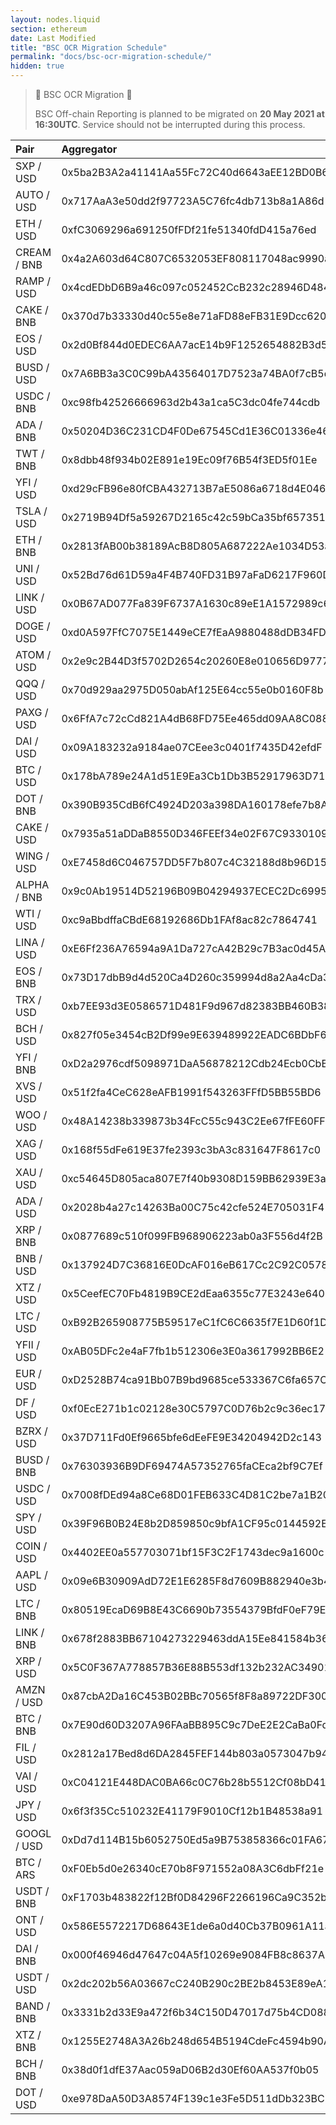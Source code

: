 ```yaml
---
layout: nodes.liquid
section: ethereum
date: Last Modified
title: "BSC OCR Migration Schedule"
permalink: "docs/bsc-ocr-migration-schedule/"
hidden: true
---
```

> 🚧 BSC OCR Migration 🚧 
>
> BSC Off-chain Reporting is planned to be migrated on **20 May 2021 at 16:30UTC**. Service should not be interrupted during this process.

|Pair|Aggregator|
|:---|:---|
|SXP / USD|0x5ba2B3A2a41141Aa55Fc72C40d6643aEE12BD0B6|
|AUTO / USD|0x717AaA3e50dd2f97723A5C76fc4db713b8a1A86d|
|ETH / USD|0xfC3069296a691250fFDf21fe51340fdD415a76ed|
|CREAM / BNB|0x4a2A603d64C807C6532053EF808117048ac9990a|
|RAMP / USD|0x4cdEDbD6B9a46c097c052452CcB232c28946D484|
|CAKE / BNB|0x370d7b33330d40c55e8e71aFD88eFB31E9Dcc620|
|EOS / USD|0x2d0Bf844d0EDEC6AA7acE14b9F1252654882B3d5|
|BUSD / USD|0x7A6BB3a3C0C99bA43564017D7523a74BA0f7cB5d|
|USDC / BNB|0xc98fb42526666963d2b43a1ca5C3dc04fe744cdb|
|ADA / BNB|0x50204D36C231CD4F0De67545Cd1E36C01336e46b|
|TWT / BNB|0x8dbb48f934b02E891e19Ec09f76B54f3ED5f01Ee|
|YFI / USD|0xd29cFB96e80fCBA432713B7aE5086a6718d4E046|
|TSLA / USD|0x2719B94Df5a59267D2165c42c59bCa35bf657351|
|ETH / BNB|0x2813fAB00b38189AcB8D805A687222Ae1034D53a|
|UNI / USD|0x52Bd76d61D59a4F4B740FD31B97aFaD6217F960D|
|LINK / USD|0x0B67AD077Fa839F6737A1630c89eE1A1572989c6|
|DOGE / USD|0xd0A597FfC7075E1449eCE7fEaA9880488dDB34FD|
|ATOM / USD|0x2e9c2B44D3f5702D2654c20260E8e010656D9777|
|QQQ / USD|0x70d929aa2975D050abAf125E64cc55e0b0160F8b|
|PAXG / USD|0x6FfA7c72cCd821A4dB68FD75Ee465dd09AA8C088|
|DAI / USD|0x09A183232a9184ae07CEee3c0401f7435D42efdF|
|BTC / USD|0x178bA789e24A1d51E9Ea3Cb1Db3B52917963D71D|
|DOT / BNB|0x390B935CdB6fC4924D203a398DA160178efe7b8A|
|CAKE / USD|0x7935a51aDDaB8550D346FEEf34e02F67C9330109|
|WING / USD|0xE7458d6C046757DD5F7b807c4C32188d8b96D155|
|ALPHA / BNB|0x9c0Ab19514D52196B09B04294937ECEC2Dc69950|
|WTI / USD|0xc9aBbdffaCBdE68192686Db1FAf8ac82c7864741|
|LINA / USD|0xE6Ff236A76594a9A1Da727cA42B29c7B3ac0d45A|
|EOS / BNB|0x73D17dbB9d4d520Ca4D260c359994d8a2Aa4cDa3|
|TRX / USD|0xb7EE93d3E0586571D481F9d967d82383BB460B38|
|BCH / USD|0x827f05e3454cB2Df99e9E639489922EADC6BDbF6|
|YFI / BNB|0xD2a2976cdf5098971DaA56878212Cdb24Ecb0CbB|
|XVS / USD|0x51f2fa4CeC628eAFB1991f543263FFfD5BB55BD6|
|WOO / USD|0x48A14238b339873b34FcC55c943C2Ee67fFE60FF|
|XAG / USD|0x168f55dFe619E37fe2393c3bA3c831647F8617c0|
|XAU / USD|0xc54645D805aca807E7f40b9308D159BB62939E3a|
|ADA / USD|0x2028b4a27c14263Ba00C75c42cfe524E705031F4|
|XRP / BNB|0x0877689c510f099FB968906223ab0a3F556d4f2B|
|BNB / USD|0x137924D7C36816E0DcAF016eB617Cc2C92C05782|
|XTZ / USD|0x5CeefEC70Fb4819B9CE2dEaa6355c77E3243e640|
|LTC / USD|0xB92B265908775B59517eC1fC6C6635f7E1D60f1D|
|YFII / USD|0xAB05DFc2e4aF7fb1b512306e3E0a3617992BB6E2|
|EUR / USD|0xD2528B74ca91Bb07B9bd9685ce533367C6fa657C|
|DF / USD|0xf0EcE271b1c02128e30C5797C0D76b2c9c36ec17|
|BZRX / USD|0x37D711Fd0Ef9665bfe6dEeFE9E34204942D2c143|
|BUSD / BNB|0x76303936B9DF69474A57352765faCEca2bf9C7Ef|
|USDC / USD|0x7008fDEd94a8Ce68D01FEB633C4D81C2be7a1B20|
|SPY / USD|0x39F96B0B24E8b2D859850c9bfA1CF95c0144592E|
|COIN / USD|0x4402EE0a557703071bf15F3C2F1743dec9a1600c|
|AAPL / USD|0x09e6B30909AdD72E1E6285F8d7609B882940e3b4|
|LTC / BNB|0x80519EcaD69B8E43C6690b73554379BfdF0eF79E|
|LINK / BNB|0x678f2883BB67104273229463ddA15Ee841584b36|
|XRP / USD|0x5C0F367A778857B36E88B553df132b232AC34901|
|AMZN / USD|0x87cbA2Da16C453B02BBc70565f8F8a89722DF300|
|BTC / BNB|0x7E90d60D3207A96FAaBB895C9c7DeE2E2CaBa0Fd|
|FIL / USD|0x2812a17Bed8d6DA2845FEF144b803a0573047b94|
|VAI / USD|0xC04121E448DAC0BA66c0C76b28b5512Cf08bD41A|
|JPY / USD|0x6f3f35Cc510232E41179F9010Cf12b1B48538a91|
|GOOGL / USD|0xDd7d114B15b6052750Ed5a9B753858366c01FA67|
|BTC / ARS|0xF0Eb5d0e26340cE70b8F971552a08A3C6dbFf21e|
|USDT / BNB|0xF1703b483822f12Bf0D84296F2266196Ca9C352b|
|ONT / USD|0x586E5572217D68643E1de6a0d40Cb37B0961A11a|
|DAI / BNB|0x000f46946d47647c04A5f10269e9084FB8c8637A|
|USDT / USD|0x2dc202b56A03667cC240B290c2BE2b8453E89eA1|
|BAND / BNB|0x3331b2d33E9a472f6b34C150D47017d75b4CD088|
|XTZ / BNB|0x1255E2748A3A26b248d654B5194CdeFc4594b90A|
|BCH / BNB|0x38d0f1dfE37Aac059aD06B2d30Ef60AA537f0b05|
|DOT / USD|0xe978DaA50D3A8574F139c1e3Fe5D511dDb323BC5|
